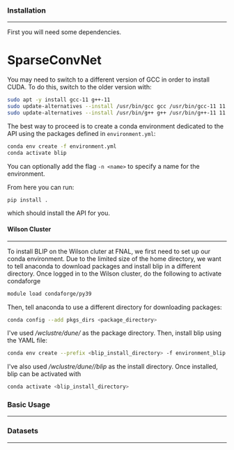 ### Installation
----------------
First you will need some dependencies.

# SparseConvNet

You may need to switch to a different version of GCC in order to install CUDA.  To do this, switch to the older version with:
```bash
sudo apt -y install gcc-11 g++-11
sudo update-alternatives --install /usr/bin/gcc gcc /usr/bin/gcc-11 11
sudo update-alternatives --install /usr/bin/g++ g++ /usr/bin/g++-11 11
```

The best way to proceed is to create a conda environment dedicated to the API using the packages defined in ``environment.yml``:
```bash
conda env create -f environment.yml
conda activate blip
```
You can optionally add the flag ``-n <name>`` to specify a name for the environment.

From here you can run:
```bash
pip install .
```
which should install the API for you.

#### Wilson Cluster
-------------------
To install BLIP on the Wilson cluter at FNAL, we first need to set up our conda environment.  Due to the limited size of the home directory, we want to tell anaconda to download packages and install blip in a different directory.  Once logged in to the Wilson cluster, do the following to activate condaforge
```bash
module load condaforge/py39
```
Then, tell anaconda to use a different directory for downloading packages:
```bash
conda config --add pkgs_dirs <package_directory>
```
I've used */wclustre/dune/<username>* as the package directory.  Then, install blip using the YAML file:
```bash
conda env create --prefix <blip_install_directory> -f environment_blip.yml
```
I've also used */wclustre/dune/<username>/blip* as the install directory.  Once installed, blip can be activated with
```bash
conda activate <blip_install_directory>
```

### Basic Usage
---------------


### Datasets
------------

  <!-- One immediate way of addressing this is to come up with a common format for expressing datasets.  We can do this by imposing a set of constraints on how a dataset should be expressed in memory, which for now is done by creating a compressed numpy file (.npz) with the following minimal set of arrays:

```python

events = np.random.normal(0,1,1000) # random array of values
classes = np.ones((1000,1))
weights = np.ones((1000,1))
class_weights = np.ones((1000,1))

# dictionary containing meta data
event_meta = {
    "who_created":  "none",
    "when_created": "end_of_time",
    "where_created":"the_void",
    "num_events":   len(events), 
    "features":     {"x": 0},
    "classes":      {"y": 0},
    "sample_weights":{"w": 0},
    "class_weights":{"c": 0},
}

np.savez(
    "compressed_file.npz",
    meta=event_meta,
    event_features=features,
    event_classes=classes,
    event_sample_weights=weights,
    event_class_weights=class_weights,
)
```
Here we have a set of arrays containing **features** (events), **classes** (classes), **sample_weights** (weights) and **class_weights** (class_weights), as well as a dictionary **meta** which contains information about who/when/where the dataset was created, as well as the number of events and a set of dictionaries describing the various items in the arrays.  Everything but the **sample_weights** and **class_weights** items are required in the meta dictionary, which will be checked whenever a dataset is loaded from an .npz file. -->